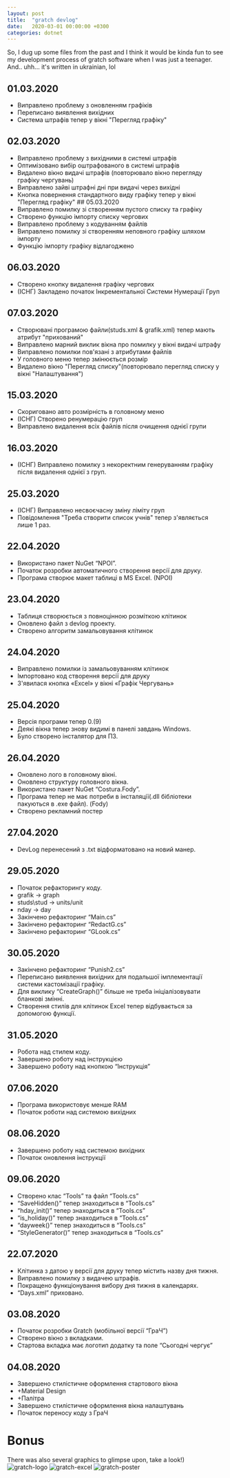 ```yaml
---
layout: post
title:  "gratch devlog"
date:   2020-03-01 00:00:00 +0300
categories: dotnet
---
```


So, I dug up some files from the past and I think it would be kinda fun to see my development process of gratch software when I was just a teenager. And.. uhh... it's written in ukrainian, lol

## 01.03.2020
- Виправлено проблему з оновленням графіків	      
- Переписано виявлення вихідних		      
- Система штрафів тепер у вікні "Перегляд графіку"
## 02.03.2020
- Виправлено проблему з вихідними в системі штрафів   
- Оптимізовано вибір оштрафованого в системі штрафів   
- Видалено вікно видачі штрафів (повторювало вікно перегляду графіку чергувань) 
- Виправлено зайві штрафні дні при видачі через вихідні   
- Кнопка повернення стандартного виду графіку тепер у вікні "Перегляд графіку"                                               ## 05.03.2020
- Виправлено помилку зі створенням пустого списку та графіку
- Створено функцію імпорту списку чергових
- Виправлено проблему з кодуванням файлів
- Виправлено помилку зі створенням неповного графіку шляхом імпорту
- Функцію імпорту графіку відлагоджено
## 06.03.2020
- Створено кнопку видалення графіку чергових
- (ІСНГ) Закладено початок Інкрементальної Системи Нумерації Груп
## 07.03.2020
- Створювані програмою файли(studs.xml & grafik.xml) тепер мають атрибут "прихований"
- Виправлено марний виклик вікна про помилку у вікні видачі штрафу
- Виправлено помилки пов'язані з атрибутами файлів
- У головного меню тепер змінюється розмір
- Видалено вікно "Перегляд списку"(повторювало перегляд списку у вікні "Налаштування")
## 15.03.2020
- Скориговано авто розмірність в головному меню
- (ІСНГ) Створено ренумерацію груп
- Виправлено видалення всіх файлів після очищення однієї групи 
## 16.03.2020
- (ІСНГ) Виправлено помилку з некоректним генеруванням графіку після видалення однієї з груп.
## 25.03.2020
- (ІСНГ) Виправлено несвоєчасну зміну ліміту груп
- Повідомлення "Треба створити список учнів" тепер з'являється лише 1 раз.
## 22.04.2020
- Використано пакет NuGet “NPOI”.
- Початок розробки автоматичного створення версії для друку.
- Програма створює макет таблиці в MS Excel. (NPOI)
## 23.04.2020
- Таблиця створюється з повноцінною розміткою клітинок
- Оновлено файл з devlog проекту.
- Створено алгоритм замальовування клітинок
## 24.04.2020
- Виправлено помилки із замальовуванням клітинок
- Імпортовано код створення версії для друку
- З'явилася кнопка «Excel» у вікні «Графік Чергувань»
## 25.04.2020
- Версія програми тепер 0.(9)
- Деякі вікна тепер знову видимі в панелі завдань Windows.
- Було створено інсталятор для ПЗ.
## 26.04.2020
- Оновлено лого в головному вікні.
- Оновлено структуру головного вікна.
- Використано пакет NuGet “Costura.Fody”.
- Програма тепер не має потреби в інсталяції(.dll бібліотеки пакуються в .exe файл). (Fody)
- Створено рекламний постер
## 27.04.2020
- DevLog перенесений з .txt відформатовано на новий манер.
## 29.05.2020
- Початок рефакторингу коду.
- grafik -> graph
- studs\stud -> units/unit
- nday -> day
- Закінчено рефакторинг “Main.cs”
- Закінчено рефакторинг “RedactG.cs”
- Закінчено рефакторинг “GLook.cs”
## 30.05.2020
- Закінчено рефакторинг “Punish2.cs”
- Переписано виявлення вихідних для подальшої імплементації системи кастомізації графіку.
- Для виклику “CreateGraph()” більше не треба ініціалізовувати бланкові змінні.
- Створення стилів для клітинок Excel тепер відбувається за допомогою функції.
## 31.05.2020
- Робота над стилем коду.
- Завершено роботу над інструкцією
- Завершено роботу над кнопкою “Інструкція”
## 07.06.2020
- Програма використовує менше RAM
- Початок роботи над системою вихідних
## 08.06.2020
- Завершено роботу над системою вихідних
- Початок оновлення інструкції
## 09.06.2020
- Створено клас “Tools” та файл “Tools.cs”
- “SaveHidden()” тепер знаходиться в “Tools.cs”
- “hday_init()” тепер знаходиться в “Tools.cs”
- “is_holiday()” тепер знаходиться в “Tools.cs”
- “dayweek()” тепер знаходиться в “Tools.cs”
- “StyleGenerator()” тепер знаходиться в “Tools.cs”
## 22.07.2020
- Клітинка з датою у версії для друку тепер містить назву дня тижня.
- Виправлено помилку з видачею штрафів.
- Покращено функціонування вибору дня тижня в календарях.
- “Days.xml” приховано.
## 03.08.2020
- Початок розробки Gratch (мобільної версії “ГраЧ”)
- Створено вікно з вкладками.
- Стартова вкладка має логотип додатку та поле “Сьогодні чергує”
## 04.08.2020
- Завершено стилістичне оформлення стартового вікна
- +Material Design
- +Палітра
- Завершено стилістичне оформлення вікна налаштувань
- Початок переносу коду з ГраЧ

# Bonus
There was also several graphics to glimpse upon, take a look!)
![gratch-logo](/assets/img/posts/2020-03-01-gratch-devlog/gratch-logo.png)
![gratch-excel](/assets/img/posts/2020-03-01-gratch-devlog/gratch-excel.png)
![gratch-poster](/assets/img/posts/2020-03-01-gratch-devlog/gratch-poster.png)